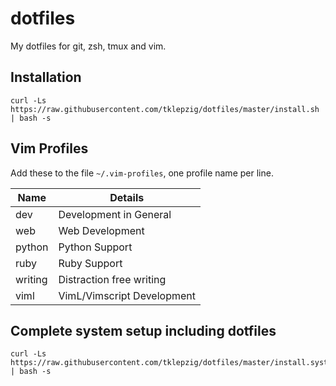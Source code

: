 # dotfiles

My dotfiles for git, zsh, tmux and vim.

## Installation

    curl -Ls https://raw.githubusercontent.com/tklepzig/dotfiles/master/install.sh | bash -s

## Vim Profiles

Add these to the file `~/.vim-profiles`, one profile name per line.

| Name    | Details                    |
| ------- | -------------------------- |
| dev     | Development in General     |
| web     | Web Development            |
| python  | Python Support             |
| ruby    | Ruby Support               |
| writing | Distraction free writing   |
| viml    | VimL/Vimscript Development |

## Complete system setup including dotfiles

    curl -Ls https://raw.githubusercontent.com/tklepzig/dotfiles/master/install.system.sh | bash -s
